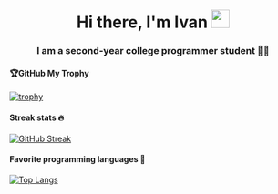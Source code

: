 <h1 align="center">Hi there, I'm Ivan</a> 
<img src="https://github.com/blackcater/blackcater/raw/main/images/Hi.gif" height="32"/></h1>
<h3 align="center">I am a second-year college programmer student 👨‍💻</h3>

<h4 align="left">🏆GitHub My Trophy</h4>

[![trophy](https://github-profile-trophy.vercel.app/?username=EOn9in)](https://github.com/ryo-ma/github-profile-trophy)

<h4 align="left">Streak stats 🔥</h4>

[![GitHub Streak](https://github-readme-streak-stats.herokuapp.com/?user=EOn9in)](https://git.io/streak-stats)

<h4 align="left">Favorite programming languages 💖</h4>

[![Top Langs](https://github-readme-stats.vercel.app/api/top-langs/?username=EOn9in&layout=compact)](https://github.com/anuraghazra/github-readme-stats)
